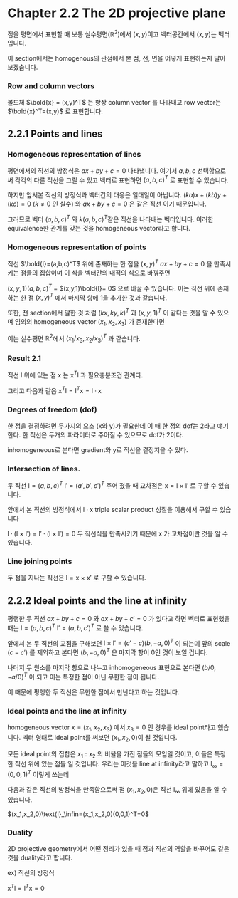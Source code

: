 # Chapter 2.2 The 2D projective plane

점을 평면에서 표현할 때 보통 실수평면($\mathbb{R}^2$)에서 ($x,y$)이고 벡터공간에서 ($x,y$)는 벡터입니다. 

이 section에서는 homogenous의 관점에서 본 점, 선, 면을 어떻게 표현하는지 알아보겠습니다.

### Row and column vectors

볼드체 $\bold{x} = (x,y)^T$ 는 항상 column vector 를 나타내고 row vector는 $\bold{x}^T=(x,y)$ 로 표현합니다.

## 2.2.1 Points and lines

### Homogeneous representation of lines

평면에서의 직선의 방정식은 $ax+by+c=0$ 나타냅니다. 여기서 $a,b,c$ 선택함으로써 각각의 다른 직선을 그릴 수 있고 벡터로 표현하면 $(a,b,c)^T$ 로 표현할 수 있습니다.

하지만 앞서본 직선의 방정식과 벡터간의 대응은 일대일이 아닙니다. $(ka)x+(kb)y+(kc)=0$ ($k\neq0$ 인 실수) 와 $ax+by+c=0$ 은 같은 직선 이기 때문입니다.

그러므로 벡터 $(a,b,c)^T$ 와 $k(a,b,c)^T$같은 직선을 나타내는 벡터입니다. 이러한 equivalence한 관계를 갖는 것을 homogeneous vector라고 합니다.

### Homogeneous representation of points

직선 $\bold{l}=(a,b,c)^T$ 위에 존재하는 한 점을 $(x,y)^T$ $ax+by+c=0$ 을 만족시키는 점들의 집합이며 이 식을 벡터간의 내적의 식으로 바꿔주면

$(x,y,1)(a,b,c)^T$ = $(x,y,1)\bold{l}= 0$ 으로 바꿀 수 있습니다. 이는 직선 위에 존재하는 한 점 $(x,y)^T$ 에서 마지막 항에 1을 추가한 것과 같습니다.

또한, 전 section에서 말한 것 처럼 $(kx,ky,k)^T$ 과  $(x,y,1)^T$ 이 같다는 것을 알 수 있으며 임의의 homogeneous vector $(x_1,x_2,x_3)$ 가 존재한다면 

이는 실수평면 $\mathbb{R}^2$에서 $(x_1/x_3,x_2/x_3)^T$ 과 같습니다.

### Result 2.1

직선 $\text{l}$ 위에 있는 점 $\text{x}$ 는 $\text{x}^T\text{l}$ 과 필요충분조건 관계다.

그리고 다음과 같음 $\text{x}^T\text{l} = \text{l}^T\text{x} = \text{l}\cdot\text{x}$

### Degrees of freedom (dof)

한 점을 결정하려면 두가지의 요소 (x와 y)가 필요한데 이 때 한 점의 dof는 2라고 얘기한다. 한 직선은 두개의 파라미터로 주어질 수 있으므로 dof가 2이다.

inhomogeneous로 본다면 gradient와 y로 직선을 결정지을 수 있다.

### Intersection of lines.

두 직선 $\text{l}=(a,b,c)^T$  $\text{l}'=(a',b',c')^T$ 주어 졌을 때 교차점은 $\text{x}=\text{l} \ \times \ \text{l}'$ 로 구할 수 있습니다. 

앞에서 본 직선의 방정식에서 $\text{l}\cdot\text{x}$ triple scalar product 성질을 이용해서 구할 수 있습니다

$\text{l}\cdot(\text{l} \ \times \ \text{l}')=\text{l}'\cdot(\text{l} \ \times \ \text{l}')=0$ 두 직선식을 만족시키기 때문에 $\text{x}$ 가 교차점이란 것을 알 수 있습니다.

### Line joining points

두 점을 지나는 직선은 $\text{l}=\text{x} \ \times \ \text{x}'$ 로 구할 수 있습니다. 

## 2.2.2 Ideal points and the line at infinity

평행한 두 직선 
$ax+by+c=0$ 와 $ax+by+c'=0$ 가 있다고 하면 벡터로 표현했을 때는 $\text{l}=(a,b,c)^T$ $\text{l}'=(a,b,c')^T$ 로 쓸 수 있습니다.

앞에서 본 두 직선의 교점을 구해보면 $\text{l}\ \times \ \text{l}' = (c'-c)(b,-a,0)^T$ 이 되는데 앞의 scale $(c-c')$ 를 제외하고 본다면 $(b,-a,0)^T$ 은 마지막 항이 0인 것이 보일 겁니다.

나머지 두 원소를 마지막 항으로 나누고 inhomogeneous 표현으로 본다면 $(b/0,-a/0)^T$ 이 되고 이는 특정한 점이 아닌 무한한 점이 됩니다.

 이 때문에 평행한 두 직선은 무한한 점에서 만난다고 하는 것입니다.

### Ideal points and the line at infinity

homogeneous vector $\text{x}=(x_1,x_2,x_3)$ 에서 $x_3=0$ 인 경우를 ideal point라고 했습니다. 벡터 형태로 ideal point를 써보면 $(x_1,x_2,0)$이 될 것입니다. 

모든 ideal point의 집합은 $x_1:x_2$ 의 비율을 가진 점들의 모임일 것이고, 이들은 특정한 직선 위에 있는 점들 일 것입니다. 우리는 이것을 line at infinity라고 말하고 $\text{l}_∞ = (0,0,1)^T$ 이렇게 쓰는데

다음과 같은 직선의 방정식을 만족함으로써 점 $(x_1,x_2,0)$은 직선 $\text{l}_∞$ 위에 있음을 알 수 있습니다.

$(x_1,x_2,0)\text{l}_\infin=(x_1,x_2,0)(0,0,1)^T=0$

### Duality

2D projective geometry에서 어떤 정리가 있을 때 점과 직선의 역할을 바꾸어도 같은 것을 duality라고 합니다.

ex) 직선의 방정식

 $\text{x}^T\text{l} = \text{l}^T\text{x} = 0$